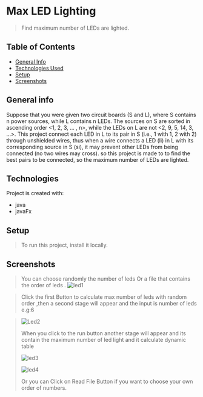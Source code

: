 
  # Max LED Lighting
  >Find maximum number of LEDs are lighted.
  ## Table of Contents
* [General Info](#general-information)
* [Technologies Used](#technologies-used)
* [Setup](#setup)
* [Screenshots](#screenshots)

## General info
Suppose that you were given two circuit boards (S and L), where S contains n power sources, while L contains n
LEDs. The sources on S are sorted in ascending order <1, 2, 3, … , n>, while the LEDs on L are not <2, 9, 5, 14, 3, 
…>. This project connect each LED in L to its pair in S (i.e., 1 with 1, 2 with 2) through unshielded wires, 
thus when a wire connects a LED (li) in L with its corresponding source in S (si), it may prevent other LEDs from 
being connected (no two wires may cross).
so this project is made to to find the best pairs to be connected, so the maximum number of LEDs are lighted.
## Technologies
Project is created with:
* java
* javaFx
## Setup
>To run this project, install it locally.
## Screenshots
>You can choose randomly the number of leds Or  a file that contains the order of leds .
>![led1](https://user-images.githubusercontent.com/86316644/157325623-9fc647be-f201-4567-9aa6-85b3bb704590.PNG)

>Click the first Button to calculate max number of leds with random order ,then a second stage will appear and the input is number of leds e.g:6

>![Led2](https://user-images.githubusercontent.com/86316644/157326656-cd759819-7647-420b-b8c1-83e09752c822.PNG)
>
>When you click to the run button another stage will appear and its contain the maximum number of led light and it calculate dynamic table 
>
>![led3](https://user-images.githubusercontent.com/86316644/157327125-3c8af092-4bda-422e-9354-2cf54943a4fa.PNG)
>
>![led4](https://user-images.githubusercontent.com/86316644/157327139-9514d039-a98c-4e47-b225-1214909aa194.PNG)
>
>Or you can Click on Read File Button if you want to choose your own order of numbers.


